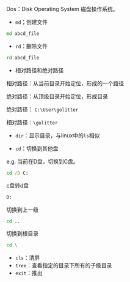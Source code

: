 Dos：Disk Operating System 磁盘操作系统。

- `md`；创建文件

```cmd
md abcd_file
```

- `rd`：删除文件

```cmd
rd abcd_file
```

- 相对路径和绝对路径

相对路径：从当前目录开始定位，形成的一个路径

绝对路径：从顶级目录开始定位，形成目录

绝对路径： `C:\User\golitter`

相对路径：`\golitter`



- `dir`：显示目录，与linux中的`ls`相似

- `cd`：切换到其他盘

e.g. 当前在D盘，切换到C盘。

```cmd
cd /D C:
```

c盘转d盘

```cmd
D:
```

切换到上一级

```cmd
cd ..
```

切换到根目录

```cmd
cd \
```

- `cls`：清屏
- `tree`：查看指定的目录下所有的子级目录
- `exit`：推出